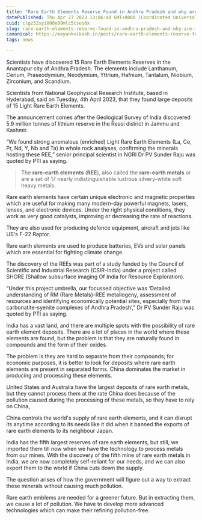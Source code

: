 ```yaml
---
title: "Rare Earth Elements Reserve Found in Andhra Pradesh and why are they important?"
datePublished: Thu Apr 27 2023 13:06:48 GMT+0000 (Coordinated Universal Time)
cuid: clgz52syi000o09mlc5cses8x
slug: rare-earth-elements-reserve-found-in-andhra-pradesh-and-why-are-they-important
canonical: https://mayankvikash.in/posts/rare-earth-elements-reserve-found-in-andhra-pradesh-and-why-are-they-important/
tags: news

---
```


Scientists have discovered 15 Rare Earth Elements Reserves in the Anantapur city of Andhra Pradesh. The elements include Lanthanum, Cerium, Praseodymium, Neodymium, Yttrium, Hafnium, Tantalum, Niobium, Zirconium, and Scandium.

Scientists from National Geophysical Research Institute, based in Hyderabad, said on Tuesday, 4th April 2023, that they found large deposits of 15 Light Rare Earth Elements.

The announcement comes after the Geological Survey of India discovered 5.9 million tonnes of lithium reserve in the Reasi district in Jammu and Kashmir.

“We found strong anomalous (enriched) Light Rare Earth Elements (La, Ce, Pr, Nd, Y, Nb and Ta) in whole rock analyses, confirming the minerals hosting these REE,” senior principal scientist in NGRI Dr PV Sunder Raju was quoted by PTI as saying.

> The **rare-earth elements** (**REE**), also called the **rare-earth metals** or are a set of 17 nearly indistinguishable lustrous silvery-white soft heavy metals.

Rare earth elements have certain unique electronic and magnetic properties which are useful for making many modern-day powerful magnets, lasers, lenses, and electronic devices. Under the right physical conditions, they work as very good catalysts, improving or decreasing the rate of reactions.

They are also used for producing defence equipment, aircraft and jets like US's F-22 Raptor.

Rare earth elements are used to produce batteries, EVs and solar panels which are essential for fighting climate change.

The discovery of the REEs was part of a study funded by the Council of Scientific and Industrial Research (CSIR-India) under a project called SHORE (Shallow subsurface imaging Of India for Resource Exploration).

“Under this project umbrella, our focussed objective was ‘Detailed understanding of RM (Rare Metals)-REE metallogeny, assessment of resources and identifying economically potential sites, especially from the carbonatite-syenite complexes of Andhra Pradesh’,” Dr PV Sunder Raju was quoted by PTI as saying.

India has a vast land, and there are multiple spots with the possibility of rare earth element deposits. There are a lot of places in the world where these elements are found, but the problem is that they are naturally found in compounds and the form of their oxides.

The problem is they are hard to separate from their compounds; for economic purposes, it is better to look for deposits where rare earth elements are present in separated forms. China dominates the market in producing and processing these elements.

United States and Australia have the largest deposits of rare earth metals, but they cannot process them at the rate China does because of the pollution caused during the processing of these metals, so they have to rely on China,

China controls the world's supply of rare earth elements, and it can disrupt its anytime according to its needs like it did when it banned the exports of rare earth elements to its neighbour Japan.

India has the fifth largest reserves of rare earth elements, but still, we imported them till now when we have the technology to process metals from our mines. With the discovery of the fifth mine of rare earth metals in India, we are now completely self-reliant for our needs, and we can also export them to the world if China cuts down the supply.

The question arises of how the government will figure out a way to extract these minerals without causing much pollution.

Rare earth emblems are needed for a greener future. But in extracting them, we cause a lot of pollution. We have to develop more advanced technologies which can make their refining pollution-free.
